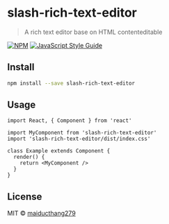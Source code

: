 # slash-rich-text-editor

> A rich text editor base on HTML contenteditable

[![NPM](https://img.shields.io/npm/v/slash-rich-text-editor.svg)](https://www.npmjs.com/package/slash-rich-text-editor) [![JavaScript Style Guide](https://img.shields.io/badge/code_style-standard-brightgreen.svg)](https://standardjs.com)

## Install

```bash
npm install --save slash-rich-text-editor
```

## Usage

```tsx
import React, { Component } from 'react'

import MyComponent from 'slash-rich-text-editor'
import 'slash-rich-text-editor/dist/index.css'

class Example extends Component {
  render() {
    return <MyComponent />
  }
}
```

## License

MIT © [maiducthang279](https://github.com/maiducthang279)
